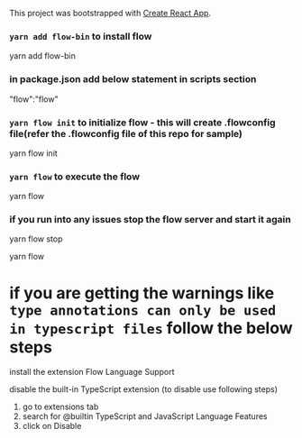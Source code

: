 This project was bootstrapped with [Create React App](https://github.com/facebook/create-react-app).

### `yarn add flow-bin` to install flow
yarn add flow-bin

### in package.json add below statement in scripts section
"flow":"flow"

### `yarn flow init` to initialize flow - this will create .flowconfig file(refer the .flowconfig file of this repo for sample)
yarn flow init

### `yarn flow` to execute the flow
yarn flow

### if you run into any issues stop the flow server and start it again
yarn flow stop 

yarn flow


# if you are getting the warnings like `type annotations can only be used in typescript files` follow the below steps
install the extension Flow Language Support

disable the built-in TypeScript extension (to disable use following steps)

1. go to extensions tab 
2. search for @builtin TypeScript and JavaScript Language Features
3. click on Disable